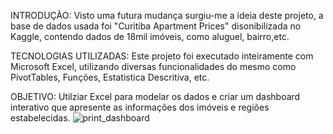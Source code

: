 INTRODUÇÃO:
Visto uma futura mudança surgiu-me a ideia deste projeto, a base de dados usada foi "Curitiba Apartment Prices" disonibilizada no Kaggle, contendo dados de 18mil imóveis, como aluguel, bairro,etc.

TECNOLOGIAS UTILIZADAS:
Este projeto foi executado inteiramente com Microsoft Excel, utilizando diversas funcionalidades do mesmo como PivotTables, Funções, Estatistica Descritiva, etc.

OBJETIVO:
Utilziar Excel para modelar os dados e criar um dashboard interativo que apresente as informações dos imóveis e regiões estabelecidas.
![print_dashboard](https://github.com/lorenzomoreira12/Excel_Projects/assets/155455706/bf39912a-e591-4fad-ad8c-5e9305ee35c3)
